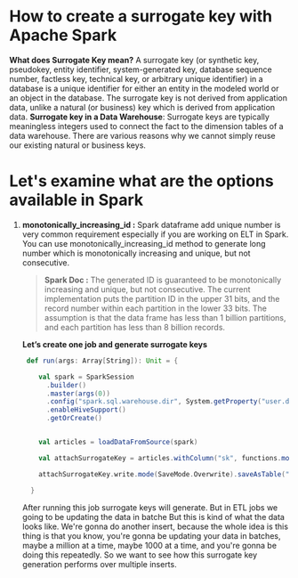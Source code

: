 # How to create a surrogate key with Apache Spark

 **What does  Surrogate Key  mean?**
 A surrogate key (or synthetic key, pseudokey, entity identifier, system-generated key, database sequence number, factless key, technical key, or arbitrary unique identifier) in a database is a unique identifier for either an entity in the modeled world or an object in the database. The surrogate key is not derived from application data, unlike a natural (or business) key which is derived from application data.
 **Surrogate key in a Data Warehouse**: Surrogate keys are typically meaningless integers used to connect the fact to the dimension tables of a data warehouse. There are various reasons why we cannot simply reuse our existing natural or business keys.

# Let's examine what are the options available in Spark

 1. **monotonically_increasing_id :** Spark dataframe add unique number is very common requirement especially if you are working on ELT in Spark. You can use monotonically_increasing_id method to generate long number which is monotonically increasing and unique, but not consecutive.
 
 

	>  **Spark Doc :** The generated ID is guaranteed to be monotonically increasing and unique, but not consecutive. The current implementation puts the partition ID in the upper 31 bits, and the record number within each partition in the lower 33 bits. The assumption is that the data frame has less than 1 billion partitions, and each partition has less than 8 billion records.
	
	
	
	**Let’s create one job and generate surrogate keys**
	
	```scala
	 def run(args: Array[String]): Unit = {

	    val spark = SparkSession
	      .builder()
	      .master(args(0))
	      .config("spark.sql.warehouse.dir", System.getProperty("user.dir") + "/spark-warehouse")
	      .enableHiveSupport()
	      .getOrCreate()


	    val articles = loadDataFromSource(spark)

	    val attachSurrogateKey = articles.withColumn("sk", functions.monotonically_increasing_id())

	    attachSurrogateKey.write.mode(SaveMode.Overwrite).saveAsTable("articles_tbl")

	  }

	```
	After running this job surrogate keys will generate. But in ETL jobs we going to be updating the data in batche But this is kind of what the data looks like. We're gonna do another insert, because the whole idea is this thing is that you know, you're gonna be updating your data in batches, maybe a million at a time, maybe 1000 at a time, and you're gonna be doing this repeatedly. So we want to see how this surrogate key generation performs over multiple inserts.
 
 
 
<!--stackedit_data:
eyJoaXN0b3J5IjpbMTY4ODQyNjUyLDE5MzcwNTU4OTYsMzUxMj
M2NDQ0LC0xMjc5MDMwMDY5LDM2MzA0OTI5NSwtMjEyMjQ1ODEw
MiwtOTA5Nzc0MzEwLDExNDc2NTQ4MywtNTU4OTA4MDc3LC0xMD
Q4NDc1OTQ1LC0yMDg4NzQ2NjEyLC00NTI4MDIwNDQsMTM3MDcw
MzI0NSwyNTY2MjA4NDQsMTA5NjE1MjY5LC0zOTc3Mzc5MzUsMj
AxNjkxMTE3MCwxNjEwMTg3NzU1LC02MTg1NzY3MzUsLTE4MDU2
MDkwNDddfQ==
-->